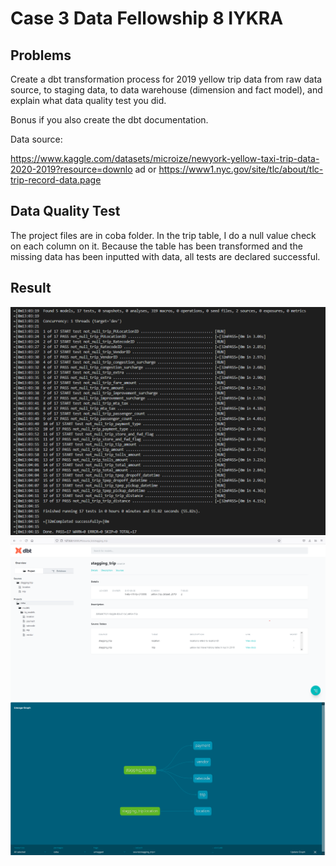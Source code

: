 # Case 3 Data Fellowship 8 IYKRA

## Problems
Create a dbt transformation process for 2019 yellow trip data from raw data source, to staging data, to
data warehouse (dimension and fact model), and explain what data quality test you did.

Bonus if you also create the dbt documentation.

Data source:

https://www.kaggle.com/datasets/microize/newyork-yellow-taxi-trip-data-2020-2019?resource=downlo
ad or https://www1.nyc.gov/site/tlc/about/tlc-trip-record-data.page

## Data Quality Test
The project files are in coba folder.
In the trip table, I do a null value check on each column on it. 
Because the table has been transformed and the missing data has been inputted with data, all tests are declared successful.

## Result
 ![](pict3.png)
 ![](pict.png)
 ![](pict2.png)